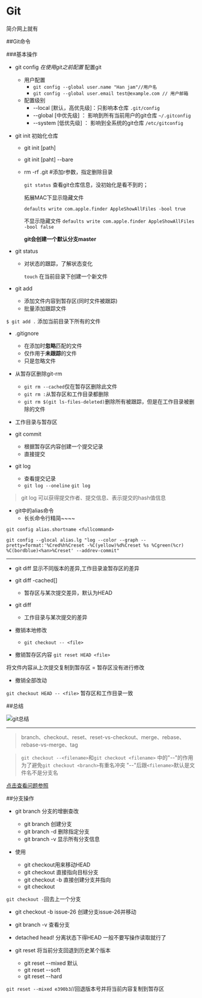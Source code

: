# Git

简介网上就有


##Git命令

###基本操作
- git config *在使用git之前配置*
配置git
  - 用户配置   
    - ```git config --global user.name "Han jam"//用户名```
    - ```git config --global user.email test@example.com // 用户邮箱       ```   
  - 配置级别
    - --local [默认，高优先级]：只影响本仓库   ```.git/config```
    - --global [中优先级] ： 影响到所有当前用户的git仓库  ```~/.gitconfig```
    - --system [低优先级] ： 影响到全系统的git仓库  ```/etc/gitconfig```


- git init 初始化仓库
  - git init [path]
  - git init [paht] --bare
  - rm -rf .git #添加r参数，指定删除目录 

    ```git status``` 查看git仓库信息，没初始化是看不到的；

    拓展MAC下显示隐藏文件

    ```defaults write com.apple.finder AppleShowAllFiles -bool true```

    不显示隐藏文件
    ```defaults write com.apple.finder AppleShowAllFiles -bool false ```

    **git会创建一个默认分支master**

- git status

  - 对状态的跟踪，了解状态变化

    ```touch``` 在当前目录下创建一个新文件
    
    
- git add 

  - 添加文件内容到暂存区(同时文件被跟踪)
  - 批量添加跟踪文件
       
```$ git add .``` 添加当前目录下所有的文件
    
- \.gitignore 

  
  - 在添加时**忽略**匹配的文件
  - 仅作用于**未跟踪**的文件
  - 只是忽略文件


- 从暂存区删除git-rm
 
  - ```git rm --cached```仅在暂存区删除此文件
  - ```git rm :```从暂存区和工作目录都删除
  - ```git rm $(git ls-files-deleted)```删除所有被跟踪，但是在工作目录被删除的文件


- 工作目录与暂存区

- git commit
  - 根据暂存区内容创建一个提交记录
  - 直接提交
 
- git log
  - 查看提交记录
  - ```git log --oneline```   ```git log```

> git log 可以获得提交作者、提交信息、表示提交的hash值信息
  
  
- git中的alias命令
  - 长长命令行精简~~~~

```git config alias.shortname <fullcommand>```


```git
git config --glocal alias.lg "log --color --graph --pretty=format:'%Cred%h%Creset -%C(yellow)%d%Creset %s %Cgreen(%cr) %C(bordblue)<%an>%Creset' --addrev-commit"
```

---

- git diff
显示不同版本的差异,工作目录渝暂存区的差异

- git diff -cached[<reference>]
  - 暂存区与某次提交差异，默认为HEAD

- git diff <reference>
  - 工作目录与某次提交的差异

- 撤销本地修改
  - ```git checkout -- <file>```


- 撤销暂存区内容
```git reset HEAD <file>```

将文件内容从上次提交复制到暂存区 = 暂存区没有进行修改

- 撤销全部改动

 ```git checkout HEAD -- <file>```
 暂存区和工作目录一致
 
##总结

![git总结](http://i11.tietuku.com/4cd3ab585a7bb6f7s.png)




---

> branch、checkout、reset、reset-vs-checkout、merge、rebase、rebase-vs-merge、tag


> ```git checkout --<filename>```和```git checkout <filename>```  中的"--"的作用
> 为了避免```git checkout <branch>```有重名冲突 "--"后跟```<filename>```默认是文件名不是分支名

[点击查看问题参照](http://stackoverflow.com/questions/6561142/difference-between-git-checkout-filename-and-git-checkout-filename)


##分支操作
- git branch  分支的增删查改
  - git branch <branchName> 创建分支
  - git branch -d <branchName> 删除指定分支 
  - git branch -v 显示所有分支信息

- 使用
  - git checkout用来移动HEAD
  - git checkout <branchName> 直接指向目标分支
  - git checkout -b <branchName> 直接创建分支并指向
  - git checkout <reference>
 

```git checkout -```回去上一个分支
  - git checkout -b issue-26  创建分支issue-26并移动
  - git branch -v 查看分支
  - detached head! 分离状态下得HEAD 一般不要写操作读取就行了
 

- git reset 将当前分支回退到历史某个版本
  - git reset --mixed <commit> 默认
  - git reset --soft
  - git reset --hard

```git reset --mixed e390b3```//回退版本号并将当前内容复制到暂存区


























